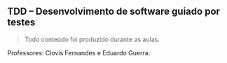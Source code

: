 ## TDD – Desenvolvimento de software guiado por testes

> Todo conteúdo foi produzido durante as aulas.

Professores:  Clovis Fernandes e Eduardo Guerra.

